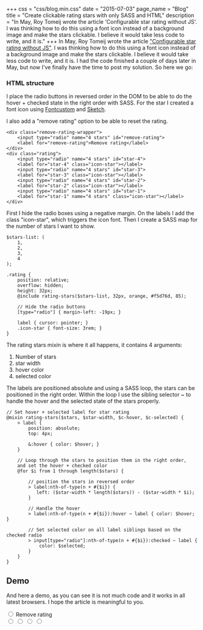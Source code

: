 +++
css = "css/blog.min.css"
date = "2015-07-03"
page_name = "Blog"
title = "Create clickable rating stars with only SASS and HTML"
description = "In May, Roy Tomeij wrote the article 'Configurable star rating without JS'. I was thinking how to do this using a font icon instead of a background image and make the stars clickable. I believe it would take less code to write, and it is."
+++
In May, Roy Tomeij wrote the article <a href="http://advancedsass.com/articles/configurable-star-rating-without-js.html">"Configurable star rating without JS"</a>. I was thinking how to do this using a font icon instead of a background image and make the stars clickable. I believe it would take less code to write, and it is. I had the code finished a couple of days later in May, but now I've finally have the time to post my solution. So here we go:
<h3>HTML structure</h3>
<p>
I place the radio buttons in reversed order in the DOM to be able to do the hover + checked state in the right order with SASS. For the star I created a font icon using <a href="http://www.fontcustom.com">Fontcustom</a> and <a href="http://www.bohemiancoding.com/sketch/">Sketch</a>.
</p>
<p>I also add a "remove rating" option to be able to reset the rating.</p>

<pre class="language-html" rel="HTML"><code>&lt;<span class="tag">div</span> <span class="attribute">class</span>="remove-rating-wrapper"&gt;
    &lt;<span class="tag">input</span> <span class="attribute">type</span>="radio" <span class="attribute">name</span>="4 stars" <span class="attribute">id</span>="remove-rating"&gt;
    &lt;<span class="tag">label</span> <span class="attribute">for</span>="remove-rating"&gt;Remove rating&lt;/<span class="tag">label</span>&gt;
&lt;/<span class="tag">div</span>&gt;
&lt;<span class="tag">div</span> class="rating"&gt;
    &lt;<span class="tag">input</span> <span class="attribute">type</span>="radio" <span class="attribute">name</span>="4 stars" <span class="attribute">id</span>="star-4"&gt;
    &lt;<span class="tag"><span class="tag">label</span></span> <span class="attribute">for</span>="star-4" <span class="attribute">class</span>="icon-star"&gt;&lt;/<span class="tag">label</span>&gt;
    &lt;<span class="tag">input</span> <span class="attribute">type</span>="radio" <span class="attribute">name</span>="4 stars" <span class="attribute">id</span>="star-3"&gt;
    &lt;<span class="tag"><span class="tag">label</span></span> <span class="attribute">for</span>="star-3" <span class="attribute">class</span>="icon-star"&gt;&lt;/<span class="tag">label</span>&gt;
    &lt;<span class="tag">input</span> <span class="attribute">type</span>="radio" <span class="attribute">name</span>="4 stars" <span class="attribute">id</span>="star-2"&gt;
    &lt;<span class="tag"><span class="tag">label</span></span> <span class="attribute">for</span>="star-2" <span class="attribute">class</span>="icon-star"&gt;&lt;/<span class="tag">label</span>&gt;
    &lt;<span class="tag">input</span> <span class="attribute">type</span>="radio" <span class="attribute">name</span>="4 stars" <span class="attribute">id</span>="star-1"&gt;
    &lt;<span class="tag"><span class="tag">label</span></span> <span class="attribute">for</span>="star-1" <span class="attribute">name</span>="4 stars" <span class="attribute">class</span>="icon-star"&gt;&lt;/<span class="tag">label</span>&gt;
&lt;/<span class="tag">div</span>&gt;</code></pre>

<p>
First I hide the radio boxes using a negative margin. On the labels I add the class "icon-star", which triggers the icon font. Then I create a SASS map for the number of stars I want to show.
</p>

<pre class="language-scss" rel="SCSS"><code><span class="variable">$stars-list</span>: (
    1,
    2,
    3,
    4
);

<span class="selector">.rating</span> {
    <span class="property">position</span>: relative;
    <span class="property">overflow</span>: hidden;
    <span class="property">height</span>: 32px;
    <span class="selector">@include rating-stars</span>(<span class="variable">$stars-list</span>, 32px, orange, #f5d76d, 85);

    <span class="comment">// Hide the radio buttons</span>
    <span class="selector">[type="radio"]</span> { <span class="property">margin-left</span>: -19px; }

    <span class="selector">label</span> { <span class="property">cursor</span>: pointer; }
    <span class="selector">.icon-star</span> { <span class="property">font-size</span>: 3rem; }
}
</code></pre>

<p>
The rating stars mixin is where it all happens, it contains 4 arguments:
<ol>
<li>Number of stars</li>
<li>star width</li>
<li>hover color</li>
<li>selected color</li>
</ol>
The labels are positioned absolute and using a SASS loop, the stars can be positioned in the right order. Within the loop I use the sibling selector ~ to handle the hover and the selected state of the stars properly.
</p>

<pre class="language-scss" rel="SCSS"><code><span class="comment">// Set hover + selected label for star rating</span>
<span class="selector">@mixin rating-stars</span>(<span class="variable">$stars</span>, <span class="variable">$star-width</span>, <span class="variable">$c-hover</span>, <span class="variable">$c-selected</span>) {
    > <span class="selector">label</span> {
        <span class="property">position</span>: absolute;
        <span class="property">top</span>: 4px;

        <span class="selector">&</span>:hover { <span class="property">color</span>: <span class="variable">$hover</span>; }
    }

    <span class="comment">// Loop through the stars to position them in the right order,
    and set the hover + checked color</span>
    <span class="selector">@for</span> <span class="variable">$i</span> from 1 through length(<span class="variable">$stars</span>) {

        <span class="comment">// position the stars in reversed order</span>
        > <span class="selector">label:nth-of-type(n + #{</span><span class="variable">$i</span><span class="selector">})</span> {
           <span class="property">left</span>: (<span class="variable">$star-width</span> * length(<span class="variable">$stars</span>)) - (<span class="variable">$star-width</span> * <span class="variable">$i</span>);
        }

        <span class="comment">// Handle the hover</span>
        > <span class="selector">label:nth-of-type(n + #{</span><span class="variable">$i</span><span class="selector">})</span><span class="selector">:hover</span> ~ <span class="selector">label</span> { <span class="property">color</span>: <span class="variable">$hover</span>; }

        <span class="comment">// Set selected color on all label siblings based on the checked radio</span>
        > <span class="selector">input[type="radio"]:nth-of-type(n + #{</span><span class="variable">$i</span><span class="selector">}):checked</span> ~ <span class="selector">label</span> {
            <span class="property">color</span>: <span class="variable">$selected</span>;
        }
    }
}
</code></pre>

<h2>Demo</h2>
<p>And here a demo, as you can see it is not much code and it works in all latest browsers. I hope the article is meaningful to you.</p>
<div class="remove-rating-wrapper">
<input type="radio" name="4 stars" id="remove-rating">
<label for="remove-rating">Remove rating</label>
</div>
<div class="rating">
<input type="radio" name="4 stars" id="star-4">
<label for="star-4" class="icon-star"></label>
<input type="radio" name="4 stars" id="star-3">
<label for="star-3" class="icon-star"></label>
<input type="radio" name="4 stars" id="star-2">
<label for="star-2" class="icon-star"></label>
<input type="radio" name="4 stars" id="star-1">
<label for="star-1" name="4 stars" class="icon-star"></label>
</div>